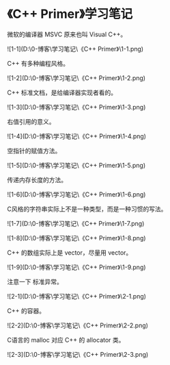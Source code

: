 # 《C++ Primer》学习笔记

微软的编译器 MSVC 原来也叫 Visual C++。

![1-1](D:\0-博客\学习笔记\《C++ Primer》\1-1.png)

C++ 有多种编程风格。

![1-2](D:\0-博客\学习笔记\《C++ Primer》\1-2.png)

C++ 标准文档，是给编译器实现者看的。

![1-3](D:\0-博客\学习笔记\《C++ Primer》\1-3.png)

右值引用的意义。

![1-4](D:\0-博客\学习笔记\《C++ Primer》\1-4.png)

空指针的赋值方法。

![1-5](D:\0-博客\学习笔记\《C++ Primer》\1-5.png)

传递内存长度的方法。

![1-6](D:\0-博客\学习笔记\《C++ Primer》\1-6.png)

C风格的字符串实际上不是一种类型，而是一种习惯的写法。

![1-7](D:\0-博客\学习笔记\《C++ Primer》\1-7.png)

![1-8](D:\0-博客\学习笔记\《C++ Primer》\1-8.png)

C++ 的数组实际上是 vector，尽量用 vector。

![1-9](D:\0-博客\学习笔记\《C++ Primer》\1-9.png)

注意一下 标准异常。

![2-1](D:\0-博客\学习笔记\《C++ Primer》\2-1.png)

C++ 的容器。

![2-2](D:\0-博客\学习笔记\《C++ Primer》\2-2.png)

C语言的 malloc 对应  C++ 的 allocator 类。

![2-3](D:\0-博客\学习笔记\《C++ Primer》\2-3.png)
